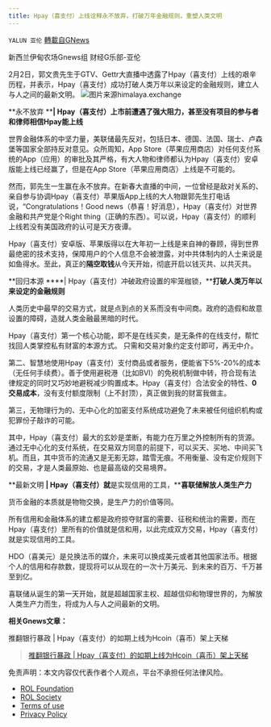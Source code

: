 ```yaml
---
title: Hpay（喜支付）上线诠释永不放弃，打破万年金融规则，重塑人类文明
---
```

`YALUN 亚伦` [轉載自GNews](https://gnews.org/zh-hans/1948451/)

新西兰伊甸农场Gnews组 财经G乐部-亚伦

2月2日，郭文贵先生于GTV、Gettr大直播中透露了Hpay（喜支付）上线的艰辛历程，并表示，Hpay（喜支付）成功打破人类万年以来设定的金融规则，建立人与人之间的最新文明。
![](https://assets.gnews.org/wp-content/uploads/2022/02/2f72cb1c69c17ac702a89ac8b84054bb-1.png)图片来源himalaya.exchange


**永不放弃 ****| Hpay（喜支付）上市前遭遇了强大阻力，甚至没有项目的参与者和律师相信Hpay能上线**

世界金融体系的中坚力量，美联储最先反对，包括日本、德国、法国、瑞士、卢森堡等国家全部持反对意见。众所周知，App Store（苹果应用商店）对任何支付系统的App（应用）的审批及其严格，有大人物和律师都认为Hpay（喜支付）安卓版能上线已经赢了，但是在App Store（苹果应用商店）上线是不可能的。

然而，郭先生一生赢在永不放弃。在新春大直播的中间，一位曾经是敌对关系的、亲自参与协调Hpay（喜支付）苹果版App上线的大人物跟郭先生打电话说，“Congratulations！Good news（恭喜！好消息），Hpay（喜支付）对世界金融和共产党是个Right thing（正确的东西）。可以说，Hpay（喜支付）的顺利上线若没有美国政府的认可是天方夜谭。

Hpay（喜支付）安卓版、苹果版得以在大年初一上线是来自神的眷顾，得到世界最绝密的技术支持，保障用户的个人信息不会被泄露，对中共体制内的人士来说是如鱼得水。至此，真正的**隔空取钱**从今天开始，彻底开启以钱灭共、以共灭共。

**回归本源 ****| Hpay（喜支付）冲破政府设置的牢笼枷锁，****打破人类万年以来设定的金融规则**

人类历史中最早的交易方式，就是点到点的关系而没有中间商。政府的造假和故意设置的障碍，造就人类金融最黑暗的时代。

Hpay（喜支付）第一个核心功能，即不是在线买卖，是无条件的在线支付，帮忙找回人类掌控私有财富的本源方式。 只需和交易对象约定支付即可，再无中介。

第二、智慧地使用Hpay（喜支付）支付商品或者服务，便能省下5%-20%的成本（无任何手续费）。善于使用避税港（比如BVI）的免税机制做中转，符合现有法律规定的同时又巧妙地避税减少购置成本。Hpay（喜支付）合法安全的特性、**0交易成本**，没有支付额度限制（上不封顶），真正做到我的财富我做主。

第三，无物理行为的、无中心化的加密支付系统成功避免了未来被任何组织机构或犯罪份子敲诈的可能。

其中，Hpay（喜支付）最大的玄妙是垄断，有能力在万里之外控制所有的货源。通过无中心化的支付系统，在交易双方同意的前提下，可以买天、买地、中间买飞机。而且，其中货币的流通又是无影无踪，踏雪无痕。不用衡量、没有定价规则下的交易，才是人类最原始、也是最高级的交易境界。

**最新文明 ****| Hpay（喜支付）就****是实现信用的工具，****喜联储解放人类生产力**

货币金融的本质就是物物交换，是生产力的价值等同。

所有信用和金融体系的建立都是政府掠夺财富的需要、征税和统治的需要，而在Hpay（喜支付）里所有的价值就是信和用，以此完成双方交易，Hpay（喜支付）就是实现信用的工具。

HDO（喜美元）是兑换法币的媒介，未来可以换成美元或者其他国家法币。根据个人的信用和存款数，提现将可以从现在的一次十万美元、到未来的百万、千万甚至到亿。

喜联储从诞生的第一天开始，就是超越国家主权、超越信仰和物理世界的，为解放人类生产力而生，将成为人与人之间最新的文明。



**相关Gnews文章：**

推翻银行暴政 | Hpay（喜支付）的如期上线为Hcoin（喜币）架上天梯



> [推翻银行暴政 | Hpay（喜支付）的如期上线为Hcoin（喜币）架上天梯](https://gnews.org/zh-hans/1943895/)



 

免责声明：本文内容仅代表作者个人观点，平台不承担任何法律风险。

- [ROL Foundation](https://rolfoundation.org/)
- [ROL Society](https://rolsociety.org/)
- [Terms of use](https://gnews.org/terms-of-use-3/)
- [Privacy Policy](https://gnews.org/privacy-policy/)
